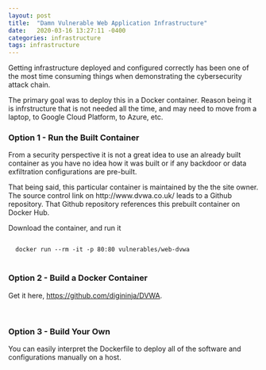 ```yaml
---
layout: post
title:  "Damn Vulnerable Web Application Infrastructure"
date:   2020-03-16 13:27:11 -0400
categories: infrastructure 
tags: infrastructure
---
```

<p>
Getting infrastructure deployed and configured correctly has been one of the most time consuming things when demonstrating the cybersecurity attack chain.
</p>

<p>
The primary goal was to deploy this in a Docker container. Reason being it is infrstructure that is not needed all the time, and may need to move from a laptop, to Google Cloud Platform, to Azure, etc.
</p>


<h3>Option 1 - Run the Built Container</h3>

<p>
From a security perspective it is not a great idea to use an already built container as you have no idea how it was built or if any backdoor or data exfiltration configurations are pre-built. 
</p>
<p>
That being said, this particular container is maintained by the the site owner. The source control link on http://www.dvwa.co.uk/ leads to a Github repository. That Github repository references this prebuilt container on Docker Hub.
</p>

<p>
Download the container, and run it
</p>
<code>
  docker run --rm -it -p 80:80 vulnerables/web-dvwa
</code>
<br>

<h3>Option 2 - Build a Docker Container</h3>


<p>
Get it here, <a href="https://github.com/digininja/DVWA" target="_blank">https://github.com/digininja/DVWA</a>.
</p>
<br> 

<h3>Option 3 - Build Your Own</h3>

<p>
You can easily interpret the Dockerfile to deploy all of the software and configurations manually on a host.
</p>
<br>
